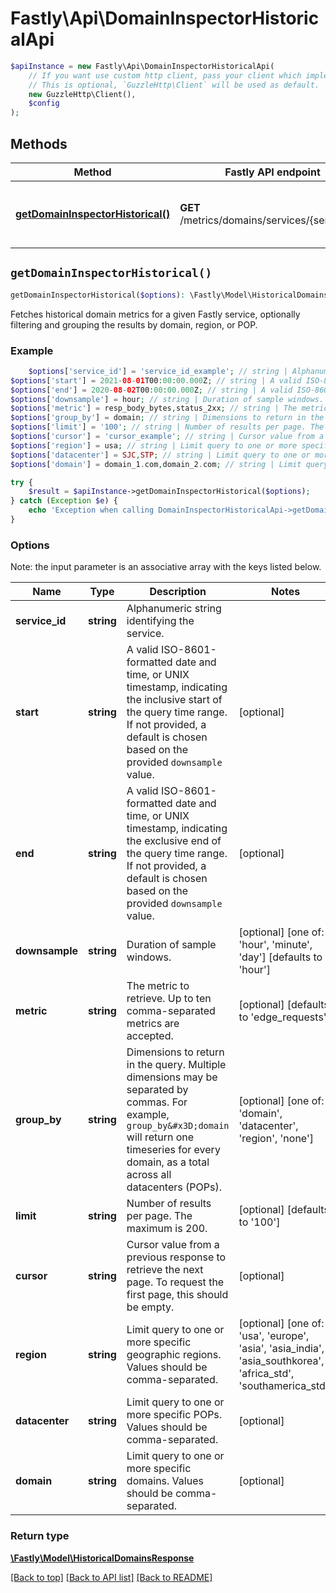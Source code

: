 # Fastly\Api\DomainInspectorHistoricalApi


```php
$apiInstance = new Fastly\Api\DomainInspectorHistoricalApi(
    // If you want use custom http client, pass your client which implements `GuzzleHttp\ClientInterface`.
    // This is optional, `GuzzleHttp\Client` will be used as default.
    new GuzzleHttp\Client(),
    $config
);
```

## Methods

Method | Fastly API endpoint | Description
------------- | ------------- | -------------
[**getDomainInspectorHistorical()**](DomainInspectorHistoricalApi.md#getDomainInspectorHistorical) | **GET** /metrics/domains/services/{service_id} | Get historical domain data for a service


## `getDomainInspectorHistorical()`

```php
getDomainInspectorHistorical($options): \Fastly\Model\HistoricalDomainsResponse // Get historical domain data for a service
```

Fetches historical domain metrics for a given Fastly service, optionally filtering and grouping the results by domain, region, or POP.

### Example
```php
    $options['service_id'] = 'service_id_example'; // string | Alphanumeric string identifying the service.
$options['start'] = 2021-08-01T00:00:00.000Z; // string | A valid ISO-8601-formatted date and time, or UNIX timestamp, indicating the inclusive start of the query time range. If not provided, a default is chosen based on the provided `downsample` value.
$options['end'] = 2020-08-02T00:00:00.000Z; // string | A valid ISO-8601-formatted date and time, or UNIX timestamp, indicating the exclusive end of the query time range. If not provided, a default is chosen based on the provided `downsample` value.
$options['downsample'] = hour; // string | Duration of sample windows.
$options['metric'] = resp_body_bytes,status_2xx; // string | The metric to retrieve. Up to ten comma-separated metrics are accepted.
$options['group_by'] = domain; // string | Dimensions to return in the query. Multiple dimensions may be separated by commas. For example, `group_by=domain` will return one timeseries for every domain, as a total across all datacenters (POPs).
$options['limit'] = '100'; // string | Number of results per page. The maximum is 200.
$options['cursor'] = 'cursor_example'; // string | Cursor value from a previous response to retrieve the next page. To request the first page, this should be empty.
$options['region'] = usa; // string | Limit query to one or more specific geographic regions. Values should be comma-separated.
$options['datacenter'] = SJC,STP; // string | Limit query to one or more specific POPs. Values should be comma-separated.
$options['domain'] = domain_1.com,domain_2.com; // string | Limit query to one or more specific domains. Values should be comma-separated.

try {
    $result = $apiInstance->getDomainInspectorHistorical($options);
} catch (Exception $e) {
    echo 'Exception when calling DomainInspectorHistoricalApi->getDomainInspectorHistorical: ', $e->getMessage(), PHP_EOL;
}
```

### Options

Note: the input parameter is an associative array with the keys listed below.

Name | Type | Description  | Notes
------------- | ------------- | ------------- | -------------
**service_id** | **string** | Alphanumeric string identifying the service. |
**start** | **string** | A valid ISO-8601-formatted date and time, or UNIX timestamp, indicating the inclusive start of the query time range. If not provided, a default is chosen based on the provided `downsample` value. | [optional]
**end** | **string** | A valid ISO-8601-formatted date and time, or UNIX timestamp, indicating the exclusive end of the query time range. If not provided, a default is chosen based on the provided `downsample` value. | [optional]
**downsample** | **string** | Duration of sample windows. | [optional] [one of: 'hour', 'minute', 'day'] [defaults to 'hour']
**metric** | **string** | The metric to retrieve. Up to ten comma-separated metrics are accepted. | [optional] [defaults to 'edge_requests']
**group_by** | **string** | Dimensions to return in the query. Multiple dimensions may be separated by commas. For example, `group_by&#x3D;domain` will return one timeseries for every domain, as a total across all datacenters (POPs). | [optional] [one of: 'domain', 'datacenter', 'region', 'none']
**limit** | **string** | Number of results per page. The maximum is 200. | [optional] [defaults to '100']
**cursor** | **string** | Cursor value from a previous response to retrieve the next page. To request the first page, this should be empty. | [optional]
**region** | **string** | Limit query to one or more specific geographic regions. Values should be comma-separated. | [optional] [one of: 'usa', 'europe', 'asia', 'asia_india', 'asia_southkorea', 'africa_std', 'southamerica_std']
**datacenter** | **string** | Limit query to one or more specific POPs. Values should be comma-separated. | [optional]
**domain** | **string** | Limit query to one or more specific domains. Values should be comma-separated. | [optional]

### Return type

[**\Fastly\Model\HistoricalDomainsResponse**](../Model/HistoricalDomainsResponse.md)

[[Back to top]](#) [[Back to API list]](../../README.md#endpoints)
[[Back to README]](../../README.md)
